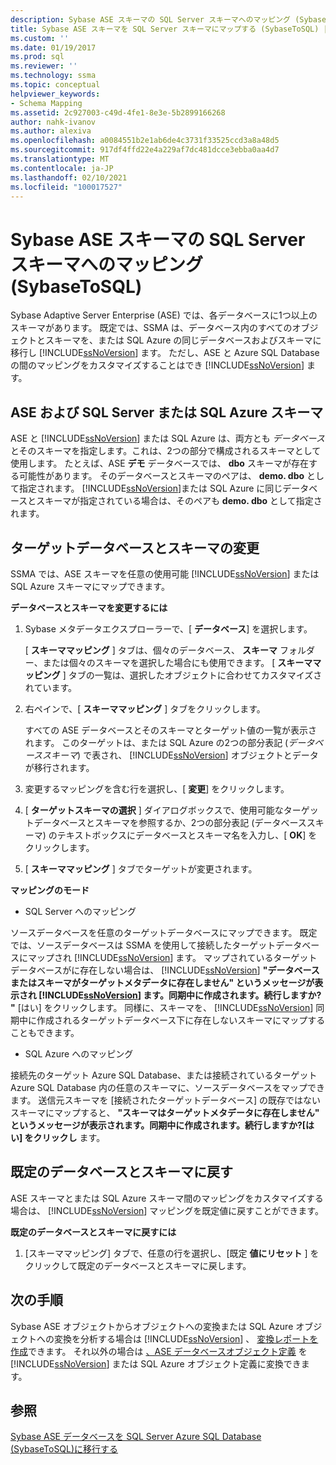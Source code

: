 ```yaml
---
description: Sybase ASE スキーマの SQL Server スキーマへのマッピング (SybaseToSQL)
title: Sybase ASE スキーマを SQL Server スキーマにマップする (SybaseToSQL) |Microsoft Docs
ms.custom: ''
ms.date: 01/19/2017
ms.prod: sql
ms.reviewer: ''
ms.technology: ssma
ms.topic: conceptual
helpviewer_keywords:
- Schema Mapping
ms.assetid: 2c927003-c49d-4fe1-8e3e-5b2899166268
author: nahk-ivanov
ms.author: alexiva
ms.openlocfilehash: a0084551b2e1ab6de4c3731f33525ccd3a8a48d5
ms.sourcegitcommit: 917df4ffd22e4a229af7dc481dcce3ebba0aa4d7
ms.translationtype: MT
ms.contentlocale: ja-JP
ms.lasthandoff: 02/10/2021
ms.locfileid: "100017527"
---
```

# <a name="mapping-sybase-ase-schemas-to-sql-server-schemas-sybasetosql"></a>Sybase ASE スキーマの SQL Server スキーマへのマッピング (SybaseToSQL)
Sybase Adaptive Server Enterprise (ASE) では、各データベースに1つ以上のスキーマがあります。 既定では、SSMA は、データベース内のすべてのオブジェクトとスキーマを、または SQL Azure の同じデータベースおよびスキーマに移行し [!INCLUDE[ssNoVersion](../../includes/ssnoversion-md.md)] ます。 ただし、ASE と Azure SQL Database の間のマッピングをカスタマイズすることはでき [!INCLUDE[ssNoVersion](../../includes/ssnoversion-md.md)] ます。  
  
## <a name="ase-and-sql-server-or-sql-azure-schemas"></a>ASE および SQL Server または SQL Azure スキーマ  
ASE と [!INCLUDE[ssNoVersion](../../includes/ssnoversion-md.md)] または SQL Azure は、両方とも *データベース* とそのスキーマを指定します。これは、2つの部分で構成されるスキーマとして使用します。 たとえば、ASE **デモ** データベースでは、 **dbo** スキーマが存在する可能性があります。 そのデータベースとスキーマのペアは、 **demo. dbo** として指定されます。 [!INCLUDE[ssNoVersion](../../includes/ssnoversion-md.md)]または SQL Azure に同じデータベースとスキーマが指定されている場合は、そのペアも **demo. dbo** として指定されます。  
  
## <a name="modifying-the-target-database-and-schema"></a>ターゲットデータベースとスキーマの変更  
SSMA では、ASE スキーマを任意の使用可能 [!INCLUDE[ssNoVersion](../../includes/ssnoversion-md.md)] または SQL Azure スキーマにマップできます。  
  
**データベースとスキーマを変更するには**  
  
1.  Sybase メタデータエクスプローラーで、[ **データベース**] を選択します。  
  
    [ **スキーママッピング** ] タブは、個々のデータベース、 **スキーマ** フォルダー、または個々のスキーマを選択した場合にも使用できます。 [ **スキーママッピング** ] タブの一覧は、選択したオブジェクトに合わせてカスタマイズされています。  
  
2.  右ペインで、[ **スキーママッピング** ] タブをクリックします。  
  
    すべての ASE データベースとそのスキーマとターゲット値の一覧が表示されます。 このターゲットは、または SQL Azure の2つの部分表記 (*データベーススキーマ*) で表され、 [!INCLUDE[ssNoVersion](../../includes/ssnoversion-md.md)] オブジェクトとデータが移行されます。  
  
3.  変更するマッピングを含む行を選択し、[ **変更**] をクリックします。  
  
4.  [ **ターゲットスキーマの選択** ] ダイアログボックスで、使用可能なターゲットデータベースとスキーマを参照するか、2つの部分表記 (データベーススキーマ) のテキストボックスにデータベースとスキーマ名を入力し、[ **OK**] をクリックします。  
  
5.  [ **スキーママッピング** ] タブでターゲットが変更されます。  
  
**マッピングのモード**  
  
-   SQL Server へのマッピング  
  
ソースデータベースを任意のターゲットデータベースにマップできます。 既定では、ソースデータベースは SSMA を使用して接続したターゲットデータベースにマップされ [!INCLUDE[ssNoVersion](../../includes/ssnoversion-md.md)] ます。 マップされているターゲットデータベースがに存在しない場合は、 [!INCLUDE[ssNoVersion](../../includes/ssnoversion-md.md)] **"データベースまたはスキーマがターゲットメタデータに存在しません" というメッセージが表示され [!INCLUDE[ssNoVersion](../../includes/ssnoversion-md.md)] ます。同期中に作成されます。続行しますか? "** [はい] をクリックします。 同様に、スキーマを、 [!INCLUDE[ssNoVersion](../../includes/ssnoversion-md.md)] 同期中に作成されるターゲットデータベース下に存在しないスキーマにマップすることもできます。  
  
-   SQL Azure へのマッピング  
  
接続先のターゲット Azure SQL Database、または接続されているターゲット Azure SQL Database 内の任意のスキーマに、ソースデータベースをマップできます。 送信元スキーマを [接続されたターゲットデータベース] の既存ではないスキーマにマップすると、 **"スキーマはターゲットメタデータに存在しません" というメッセージが表示されます。同期中に作成されます。続行しますか?[はい] をクリックし** ます。  
  
## <a name="reverting-to-the-default-database-and-schema"></a>既定のデータベースとスキーマに戻す  
ASE スキーマとまたは SQL Azure スキーマ間のマッピングをカスタマイズする場合は、 [!INCLUDE[ssNoVersion](../../includes/ssnoversion-md.md)] マッピングを既定値に戻すことができます。  
  
**既定のデータベースとスキーマに戻すには**  
  
1.  [スキーママッピング] タブで、任意の行を選択し、[既定 **値にリセット** ] をクリックして既定のデータベースとスキーマに戻します。  
  
## <a name="next-steps"></a>次の手順  
Sybase ASE オブジェクトからオブジェクトへの変換または SQL Azure オブジェクトへの変換を分析する場合は [!INCLUDE[ssNoVersion](../../includes/ssnoversion-md.md)] 、 [変換レポートを作成](assessing-sybase-ase-database-objects-for-conversion-sybasetosql.md)できます。 それ以外の場合は [、ASE データベースオブジェクト定義](converting-sybase-ase-database-objects-sybasetosql.md) を [!INCLUDE[ssNoVersion](../../includes/ssnoversion-md.md)] または SQL Azure オブジェクト定義に変換できます。  
  
## <a name="see-also"></a>参照  
[Sybase ASE データベースを SQL Server Azure SQL Database &#40;SybaseToSQL&#41;に移行する ](../../ssma/sybase/migrating-sybase-ase-databases-to-sql-server-azure-sql-db-sybasetosql.md)  
  
